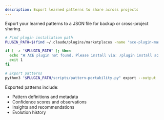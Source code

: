 ```yaml
---
description: Export learned patterns to share across projects
---
```


Export your learned patterns to a JSON file for backup or cross-project sharing.

```bash
# Find plugin installation path
PLUGIN_PATH=$(find ~/.claude/plugins/marketplaces -name "ace-plugin-marketplace" -type d 2>/dev/null | head -1)

if [ -z "$PLUGIN_PATH" ]; then
  echo "❌ ACE plugin not found. Please install via: /plugin install ace-orchestration@ace-plugin-marketplace"
  exit 1
fi

# Export patterns
python3 "$PLUGIN_PATH/scripts/pattern-portability.py" export --output ./my-patterns.json
```

Exported patterns include:
- Pattern definitions and metadata
- Confidence scores and observations
- Insights and recommendations
- Evolution history
